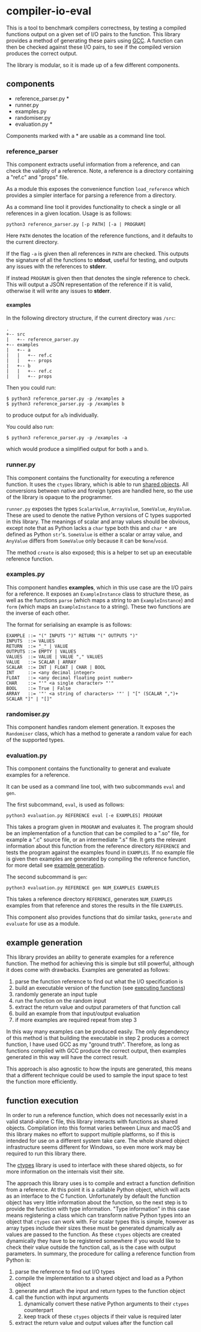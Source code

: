 # compiler-io-eval

This is a tool to benchmark compilers correctness,
by testing a compiled functions output on a given set of I/O pairs to the function.
This library provides a method of generating these pairs using [GCC](https://gcc.gnu.org/).
A function can then be checked against these I/O pairs,
to see if the compiled version produces the correct output.

The library is modular, so it is made up of a few different components.

## components

 - reference_parser.py *
 - runner.py
 - examples.py
 - randomiser.py
 - evaluation.py *

Components marked with a * are usable as a command line tool.

### reference_parser

This component extracts useful information from a reference,
and can check the validity of a reference.
Note, a reference is a directory containing a "ref.c" and "props" file.


As a module this exposes the convenience function `load_reference`
which provides a simpler interface for parsing a reference from a directory.

As a command line tool it provides functionality to check a single or all references in a given location.
Usage is as follows:

    python3 reference_parser.py [-p PATH] [-a | PROGRAM]

Here `PATH` denotes the location of the reference functions,
and it defaults to the current directory.

If the flag `-a` is given then all references in `PATH` are checked.
This outputs the signature of all the functions to **stdout**, useful for testing,
and outputs any issues with the references to **stderr**.

If instead `PROGRAM` is given then that denotes the single reference to check.
This will output a JSON representation of the reference if it is valid,
otherwise it will write any issues to **stderr**.

#### examples

In the following directory structure, if the current directory was `/src`:

    .
    +-- src
    |   +-- reference_parser.py
    +-- examples
    |   +-- a
    |   |   +-- ref.c
    |   |   +-- props
    |   +-- b
    |   |   +-- ref.c
    |   |   +-- props

Then you could run:

    $ python3 reference_parser.py -p /examples a
    $ python3 reference_parser.py -p /examples b

to produce output for `a`/`b` individually.

You could also run:

    $ python3 reference_parser.py -p /examples -a

which would produce a simplified output for both `a` and `b`.

### runner.py

This component contains the functionality for executing a reference function.
It uses the `ctypes` library, which is able to run [shared objects](https://tldp.org/HOWTO/Program-Library-HOWTO/shared-libraries.html).
All conversions between native and foreign types are handled here,
so the use of the library is opaque to the programmer. 


`runner.py` exposes the types `ScalarValue`, `ArrayValue`, `SomeValue`, `AnyValue`.
These are used to denote the native Python versions of C types supported in this library.
The meanings of scalar and array values should be obvious,
except note that as Python lacks a `char` type both this and `char *` are defined as Python `str`'s.
`SomeValue` is either a scalar or array value, and `AnyValue` differs from `SomeValue` only because it can be `None`/`void`.

The method `create` is also exposed;
this is a helper to set up an executable reference function.

### examples.py

This component handles **examples**, which in this use case are the I/O pairs for a reference.
It exposes an `ExampleInstance` class to structure these,
as well as the functions `parse` (which maps a string to an `ExampleInstance`)
and `form` (which maps an `ExampleInstance` to a string).
These two functions are the inverse of each other.

The format for serialising an example is as follows:

    EXAMPLE ::= "(" INPUTS ")" RETURN "(" OUTPUTS ")"
    INPUTS  ::= VALUES
    RETURN  ::= "_" | VALUE
    OUTPUTS ::= EMPTY | VALUES
    VALUES  ::= VALUE | VALUE "," VALUES
    VALUE   ::= SCALAR | ARRAY
    SCALAR  ::= INT | FLOAT | CHAR | BOOL
    INT     ::= <any decimal integer>
    FLOAT   ::= <any decimal floating point number>
    CHAR    ::= "'" <a single character> "'"
    BOOL    ::= True | False
    ARRAY   ::= '"' <a string of characters> '"' | "[" (SCALAR ",")+ SCALAR "]" | "[]"

### randomiser.py

This component handles random element generation.
It exposes the `Randomiser` class,
which has a method to generate a random value for each of the supported types.

### evaluation.py

This component contains the functionality to generat
and evaluate examples for a reference.

It can be used as a command line tool, with two subcommands `eval` and `gen`.

The first subcommand, `eval`, is used as follows:

    python3 evaluation.py REFERENCE eval [-e EXAMPLES] PROGRAM

This takes a program given in `PROGRAM` and evaluates it.
The program should be an implementation of a function that can be compiled to a ".so" file,
for example a ".c" source file, or an intermediate ".s" file.
It gets the relevant information about this function
from the reference directory `REFERENCE` and tests
the program against the examples found in `EXAMPLES`.
If no example file is given then examples are
generated by compiling the reference function,
for more detail see [example generation](#example-generation).

The second subcommand is `gen`:

    python3 evaluation.py REFERENCE gen NUM_EXAMPLES EXAMPLES

This takes a reference directory `REFERENCE`,
generates `NUM_EXAMPLES` examples from that reference
and stores the results in the file `EXAMPLES`.

This component also provides functions that do similar tasks,
`generate` and `evaluate` for use as a module.

## example generation

This library provides an ability to generate examples for a reference function.
The method for achieving this is simple but still powerful,
although it does come with drawbacks. Examples are generated as follows:

1. parse the function reference to find out what the I/O specification is
2. build an executable version of the function (see [executing functions](#function-execution))
3. randomly generate an input tuple
4. run the function on the random input
5. extract the return value and output parameters of that function call
6. build an example from that input/output evaluation
7. if more examples are required repeat from step 3

In this way many examples can be produced easily.
The only dependency of this method is that building the executable in step 2 produces a correct function,
I have used GCC as my "ground truth".
Therefore, as long as functions compiled with GCC produce the correct output,
then examples generated in this way will have the correct result.

This approach is also agnostic to how the inputs are generated,
this means that a different technique could be used to sample the input space
to test the function more efficiently.

## function execution

In order to run a reference function,
which does not necessarily exist in a valid stand-alone C file,
this library interacts with functions as shared objects.
Compilation into this format varies between Linux and macOS
and this library makes no effort to support multiple platforms,
so if this is intended for use on a different system take care.
The whole shared object infrastructure seems different for Windows,
so even more work may be required to run this library there.

The [ctypes](https://docs.python.org/3/library/ctypes.html) library
is used to interface with these shared objects,
so for more information on the internals visit their site.

The approach this library uses is to compile
and extract a function definition from a reference.
At this point it is a callable Python object,
which will acts as an interface to the C function.
Unfortunately by default the function object has very little information
about the function, so the next step is to provide the function with type information.
"Type information" in this case means registering a class which can transform native Python types into an object that `ctypes` can work with.
For scalar types this is simple, however as array types include their sizes these must be generated dynamically as values are passed to the function.
As these `ctypes` objects are created dynamically they have to be registered somewhere if you would like to check their value outside the function call, as is the case with output parameters.
In summary, the procedure for calling a reference function from Python is:

1. parse the reference to find out I/O types
2. compile the implementation to a shared object and load as a Python object
3. generate and attach the input and return types to the function object
4. call the function with input arguments
    1. dynamically convert these native Python arguments to their `ctypes` counterpart
    2. keep track of these `ctypes` objects if their value is required later
5. extract the return value and output values after the function call


